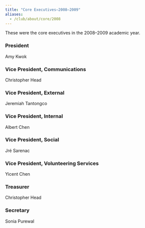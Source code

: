 ```yaml
---
title: "Core Executives—2008–2009"
aliases:
  - /club/about/core/2008
---
```


These were the core executives in the 2008–2009 academic year.

### President

Amy Kwok

### Vice President, Communications

Christopher Head

### Vice President, External

Jeremiah Tantongco

### Vice President, Internal

Albert Chen

### Vice President, Social

Jré Sarenac

### Vice President, Volunteering Services

Yicent Chen

### Treasurer

Christopher Head

### Secretary

Sonia Purewal
